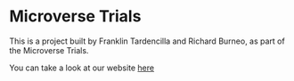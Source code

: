 # Microverse Trials

This is a project built by Franklin Tardencilla and Richard Burneo, as part of the Microverse Trials.

You can take a look at our website [here](https://frantardencilla.github.io/microverse-trial-2/)